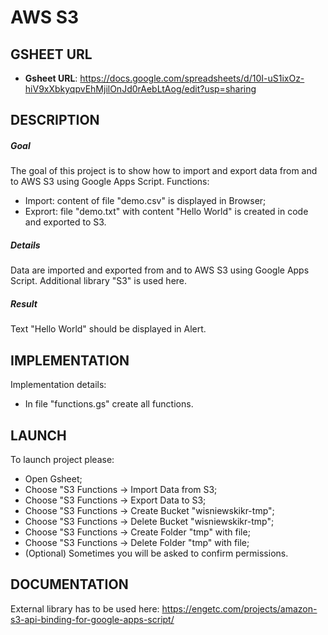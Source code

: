 AWS S3
======


GSHEET URL
----------

* **Gsheet URL**: https://docs.google.com/spreadsheets/d/10I-uS1ixOz-hiV9xXbkyqpvEhMjilOnJd0rAebLtAog/edit?usp=sharing


DESCRIPTION
-----------

##### Goal
The goal of this project is to show how to import and export data from and to AWS S3 using Google Apps Script. Functions:
- Import: content of file "demo.csv" is displayed in Browser;
- Exprort: file "demo.txt" with content "Hello World" is created in code and exported to S3. 

##### Details
Data are imported and exported from and to AWS S3 using Google Apps Script. Additional library "S3" is used here.

##### Result 
Text "Hello World" should be displayed in Alert.


IMPLEMENTATION
--------------

Implementation details:
* In file "functions.gs" create all functions.
  

LAUNCH
------

To launch project please:
* Open Gsheet;
* Choose "S3 Functions -> Import Data from S3;
* Choose "S3 Functions -> Export Data to S3;
* Choose "S3 Functions -> Create Bucket "wisniewskikr-tmp";
* Choose "S3 Functions -> Delete Bucket "wisniewskikr-tmp";
* Choose "S3 Functions -> Create Folder "tmp" with file;
* Choose "S3 Functions -> Delete Folder "tmp" with file;
* (Optional) Sometimes you will be asked to confirm permissions.


DOCUMENTATION
-------------

External library has to be used here: https://engetc.com/projects/amazon-s3-api-binding-for-google-apps-script/
